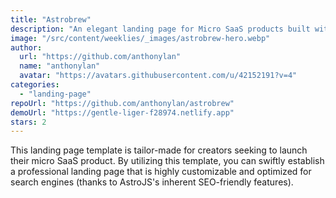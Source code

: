 ```yaml
---
title: "Astrobrew"
description: "An elegant landing page for Micro SaaS products built with Astro & Skeleton CSS"
image: "/src/content/weeklies/_images/astrobrew-hero.webp"
author:
  url: "https://github.com/anthonylan"
  name: "anthonylan"
  avatar: "https://avatars.githubusercontent.com/u/42152191?v=4"
categories:
  - "landing-page"
repoUrl: "https://github.com/anthonylan/astrobrew"
demoUrl: "https://gentle-liger-f28974.netlify.app"
stars: 2
---
```


<p>
  This landing page template is tailor-made for creators seeking to launch their micro SaaS product.
  By utilizing this template, you can swiftly establish a professional landing page that is highly
  customizable and optimized for search engines (thanks to AstroJS's inherent SEO-friendly
  features).
</p>
